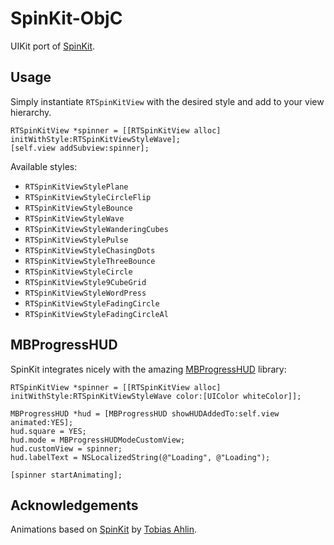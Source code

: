 SpinKit-ObjC
============

UIKit port of [SpinKit](https://github.com/tobiasahlin/SpinKit).

Usage
-----

Simply instantiate `RTSpinKitView` with the desired style and add to your view hierarchy.

    RTSpinKitView *spinner = [[RTSpinKitView alloc] initWithStyle:RTSpinKitViewStyleWave];
    [self.view addSubview:spinner];

Available styles:

* `RTSpinKitViewStylePlane`
* `RTSpinKitViewStyleCircleFlip`
* `RTSpinKitViewStyleBounce`
* `RTSpinKitViewStyleWave`
* `RTSpinKitViewStyleWanderingCubes`
* `RTSpinKitViewStylePulse`
* `RTSpinKitViewStyleChasingDots`
* `RTSpinKitViewStyleThreeBounce`
* `RTSpinKitViewStyleCircle`
* `RTSpinKitViewStyle9CubeGrid`
* `RTSpinKitViewStyleWordPress`
* `RTSpinKitViewStyleFadingCircle`
* `RTSpinKitViewStyleFadingCircleAl`

MBProgressHUD
-------------

SpinKit integrates nicely with the amazing [MBProgressHUD](https://github.com/jdg/MBProgressHUD) library:

    RTSpinKitView *spinner = [[RTSpinKitView alloc] initWithStyle:RTSpinKitViewStyleWave color:[UIColor whiteColor]];

    MBProgressHUD *hud = [MBProgressHUD showHUDAddedTo:self.view animated:YES];
    hud.square = YES;
    hud.mode = MBProgressHUDModeCustomView;
    hud.customView = spinner;
    hud.labelText = NSLocalizedString(@"Loading", @"Loading");

    [spinner startAnimating];

Acknowledgements
----------------

Animations based on [SpinKit](https://github.com/tobiasahlin/SpinKit) by [Tobias Ahlin](https://github.com/tobiasahlin).
